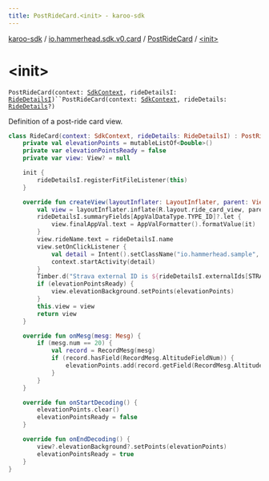 ```yaml
---
title: PostRideCard.<init> - karoo-sdk
---
```


[karoo-sdk](../../index.html) / [io.hammerhead.sdk.v0.card](../index.html) / [PostRideCard](index.html) / [&lt;init&gt;](./-init-.html)

# &lt;init&gt;

`PostRideCard(context: `[`SdkContext`](../../io.hammerhead.sdk.v0/-sdk-context/index.html)`, rideDetailsI: `[`RideDetailsI`](../-ride-details-i/index.html)`)``PostRideCard(context: `[`SdkContext`](../../io.hammerhead.sdk.v0/-sdk-context/index.html)`, rideDetails: `[`RideDetails`](../-ride-details/index.html)`?)`

Definition of a post-ride card view.

``` kotlin
class RideCard(context: SdkContext, rideDetails: RideDetailsI) : PostRideCard(context, rideDetails), FitFileListener {
    private val elevationPoints = mutableListOf<Double>()
    private var elevationPointsReady = false
    private var view: View? = null

    init {
        rideDetailsI.registerFitFileListener(this)
    }

    override fun createView(layoutInflater: LayoutInflater, parent: ViewGroup): View {
        val view = layoutInflater.inflate(R.layout.ride_card_view, parent, false)
        rideDetailsI.summaryFields[AppValDataType.TYPE_ID]?.let {
            view.finalAppVal.text = AppValFormatter().formatValue(it)
        }
        view.rideName.text = rideDetailsI.name
        view.setOnClickListener {
            val detail = Intent().setClassName("io.hammerhead.sample", "io.hammerhead.sample.DetailActivity")
            context.startActivity(detail)
        }
        Timber.d("Strava external ID is ${rideDetailsI.externalIds[STRAVA]}")
        if (elevationPointsReady) {
            view.elevationBackground.setPoints(elevationPoints)
        }
        this.view = view
        return view
    }

    override fun onMesg(mesg: Mesg) {
        if (mesg.num == 20) {
            val record = RecordMesg(mesg)
            if (record.hasField(RecordMesg.AltitudeFieldNum)) {
                elevationPoints.add(record.getField(RecordMesg.AltitudeFieldNum).doubleValue)
            }
        }
    }

    override fun onStartDecoding() {
        elevationPoints.clear()
        elevationPointsReady = false
    }

    override fun onEndDecoding() {
        view?.elevationBackground?.setPoints(elevationPoints)
        elevationPointsReady = true
    }
}
```


